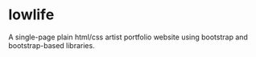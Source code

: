 # lowlife

A single-page plain html/css artist portfolio website using bootstrap and bootstrap-based libraries. 
